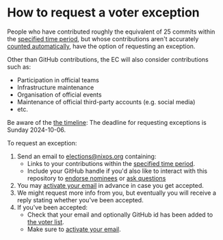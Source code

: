 # How to request a voter exception

People who have contributed roughly the equivalent of 25 commits within the [specified time period](../README.md#eligible-voters),
but whose contributions aren't accurately [counted automatically](../README.md#automatically-eligible-voters),
have the option of requesting an exception.

Other than GitHub contributions, the EC will also consider contributions such as:
- Participation in official teams
- Infrastructure maintenance
- Organisation of official events
- Maintenance of official third-party accounts (e.g. social media)
- etc.

Be aware of the [the timeline](../README.md#timeline): The deadline for requesting exceptions is Sunday 2024-10-06.

To request an exception:

1. Send an email to <elections@nixos.org> containing:
   - Links to your contributions within the [specified time period](../README.md#eligible-voters).
   - Include your GitHub handle if you'd also like to interact with this repository
     to [endorse nominees](./endorse.md) or [ask questions](./qna.md)
1. You may [activate your email](./vote.md#email-activation) in advance in case you get accepted.
1. We might request more info from you, but eventually you will receive a reply stating whether you've been accepted.
1. If you've been accepted:
   - Check that your email and optionally GitHub id has been added to [the voter list](../voters.json).
   - Make sure to [activate your email](./vote.md#email-activation).

